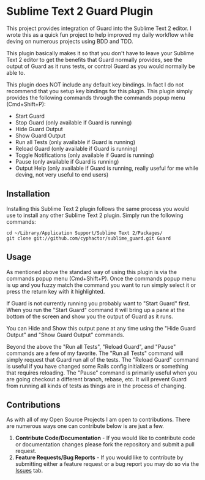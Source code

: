 Sublime Text 2 Guard Plugin
===========================

This project provides integration of Guard into the Sublime Text 2 editor. I wrote this as
a quick fun project to help improved my daily workflow while deving on numerous projects
using BDD and TDD.

This plugin basically makes it so that you don't have to leave your Sublime Text 2 editor to
get the benefits that Guard normally provides, see the output of Guard as it runs tests, or
control Guard as you would normally be able to.

This plugin does NOT include any default key bindings. In fact I do not recommend that you
setup key bindings for this plugin. This plugin simply provides the following commands
through the commands popup menu (Cmd+Shift+P):

* Start Guard
* Stop Guard (only available if Guard is running)
* Hide Guard Output
* Show Guard Output
* Run all Tests (only available if Guard is running)
* Reload Guard (only available if Guard is running)
* Toggle Notifications (only available if Guard is running)
* Pause (only available if Guard is running)
* Output Help (only available if Guard is running, really useful for me while deving, not very useful to end users)

## Installation

Installing this Sublime Text 2 plugin follows the same process you would use to install any other Sublime Text 2 plugin. Simply run the following commands:

    cd ~/Library/Application Support/Sublime Text 2/Packages/
    git clone git://github.com/cyphactor/sublime_guard.git Guard

## Usage

As mentioned above the standard way of using this plugin is via the commands popup menu (Cmd+Shift+P).
Once the commands popup menu is up and you fuzzy match the command you want to run simply select it or
press the return key with it highlighted.

If Guard is not currently running you probably want to "Start Guard" first. When you run the "Start Guard"
command it will bring up a pane at the bottom of the screen and show you the output of Guard as it runs.

You can Hide and Show this output pane at any time using the "Hide Guard Output" and "Show Guard Output"
commands.

Beyond the above the "Run all Tests", "Reload Guard", and "Pause" commands are a few of my favorite. The
"Run all Tests" command will simply request that Guard run all of the tests. The "Reload Guard" command
is useful if you have changed some Rails config initializers or something that requires reloading. The
"Pause" command is primarily useful when you are going checkout a different branch, rebase, etc. It will
prevent Guard from running all kinds of tests as things are in the process of changing.

## Contributions

As with all of my Open Source Projects I am open to contributions. There are numerous ways one can contribute
below is are just a few.

1. **Contribute Code/Documentation** - If you would like to contribute code or documentation changes please fork the repository and submit a pull request.
2. **Feature Requests/Bug Reports** - If you would like to contribute by submitting either a feature request or a bug report you may do so via the [Issues](http://github.com/cyphactor/sublime_guard/issues) tab.